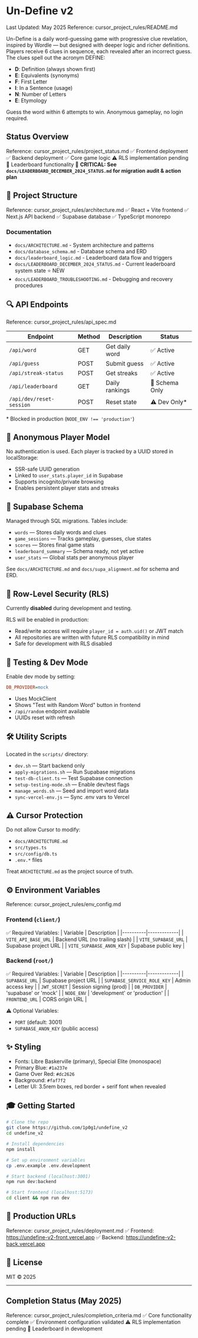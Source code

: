 # Un-Define v2

Last Updated: May 2025
Reference: cursor_project_rules/README.md

Un-Define is a daily word-guessing game with progressive clue revelation, inspired by Wordle — but designed with deeper logic and richer definitions. Players receive 6 clues in sequence, each revealed after an incorrect guess. The clues spell out the acronym DEFINE:

- **D**: Definition (always shown first)
- **E**: Equivalents (synonyms)
- **F**: First Letter
- **I**: In a Sentence (usage)
- **N**: Number of Letters
- **E**: Etymology

Guess the word within 6 attempts to win. Anonymous gameplay, no login required.

## Status Overview
Reference: cursor_project_rules/project_status.md
✅ Frontend deployment
✅ Backend deployment
✅ Core game logic
⚠️ RLS implementation pending
🚧 Leaderboard functionality
🚨 **CRITICAL: See `docs/LEADERBOARD_DECEMBER_2024_STATUS.md` for migration audit & action plan**

## 📁 Project Structure
Reference: cursor_project_rules/architecture.md
✅ React + Vite frontend
✅ Next.js API backend
✅ Supabase database
✅ TypeScript monorepo

### Documentation
- `docs/ARCHITECTURE.md` - System architecture and patterns
- `docs/database_schema.md` - Database schema and ERD
- `docs/leaderboard_logic.md` - Leaderboard data flow and triggers
- `docs/LEADERBOARD_DECEMBER_2024_STATUS.md` - Current leaderboard system state ⭐️ NEW
- `docs/LEADERBOARD_TROUBLESHOOTING.md` - Debugging and recovery procedures

## 🔍 API Endpoints
Reference: cursor_project_rules/api_spec.md

| Endpoint | Method | Description | Status |
|----------|--------|-------------|---------|
| `/api/word` | GET | Get daily word | ✅ Active |
| `/api/guess` | POST | Submit guess | ✅ Active |
| `/api/streak-status` | POST | Get streaks | ✅ Active |
| `/api/leaderboard` | GET | Daily rankings | 🚧 Schema Only |
| `/api/dev/reset-session` | POST | Reset state | ⚠️ Dev Only* |

\* Blocked in production (`NODE_ENV !== 'production'`)

## 🧠 Anonymous Player Model

No authentication is used. Each player is tracked by a UUID stored in localStorage:

- SSR-safe UUID generation
- Linked to `user_stats.player_id` in Supabase
- Supports incognito/private browsing
- Enables persistent player stats and streaks

## 💾 Supabase Schema

Managed through SQL migrations. Tables include:

- `words` — Stores daily words and clues
- `game_sessions` — Tracks gameplay, guesses, clue states
- `scores` — Stores final game stats
- `leaderboard_summary` — Schema ready, not yet active
- `user_stats` — Global stats per anonymous player

See `docs/ARCHITECTURE.md` and `docs/supa_alignment.md` for schema and ERD.

## 🔐 Row-Level Security (RLS)

Currently **disabled** during development and testing.

RLS will be enabled in production:
- Read/write access will require `player_id = auth.uid()` or JWT match
- All repositories are written with future RLS compatibility in mind
- Safe for development with RLS disabled

## 🧪 Testing & Dev Mode

Enable dev mode by setting:

```ini
DB_PROVIDER=mock
```

- Uses MockClient
- Shows "Test with Random Word" button in frontend
- `/api/random` endpoint available
- UUIDs reset with refresh

## 🛠️ Utility Scripts

Located in the `scripts/` directory:

- `dev.sh` — Start backend only
- `apply-migrations.sh` — Run Supabase migrations
- `test-db-client.ts` — Test Supabase connection
- `setup-testing-mode.sh` — Enable dev/test flags
- `manage_words.sh` — Seed and import word data
- `sync-vercel-env.js` — Sync .env vars to Vercel

## ⚠️ Cursor Protection

Do not allow Cursor to modify:

- `docs/ARCHITECTURE.md`
- `src/types.ts`
- `src/config/db.ts`
- `.env.*` files

Treat `ARCHITECTURE.md` as the project source of truth.

## ⚙️ Environment Variables
Reference: cursor_project_rules/env_config.md

### Frontend (`client/`)
✅ Required Variables:
| Variable | Description |
|----------|-------------|
| `VITE_API_BASE_URL` | Backend URL (no trailing slash) |
| `VITE_SUPABASE_URL` | Supabase project URL |
| `VITE_SUPABASE_ANON_KEY` | Supabase public key |

### Backend (`root/`)
✅ Required Variables:
| Variable | Description |
|----------|-------------|
| `SUPABASE_URL` | Supabase project URL |
| `SUPABASE_SERVICE_ROLE_KEY` | Admin access key |
| `JWT_SECRET` | Session signing (prod) |
| `DB_PROVIDER` | 'supabase' or 'mock' |
| `NODE_ENV` | 'development' or 'production' |
| `FRONTEND_URL` | CORS origin URL |

⚠️ Optional Variables:
- `PORT` (default: 3001)
- `SUPABASE_ANON_KEY` (public access)

## ✨ Styling

- Fonts: Libre Baskerville (primary), Special Elite (monospace)
- Primary Blue: `#1a237e`
- Game Over Red: `#dc2626`
- Background: `#faf7f2`
- Letter UI: 3.5rem boxes, red border + serif font when revealed

## 🎓 Getting Started

```bash
# Clone the repo
git clone https://github.com/1p0g1/undefine_v2
cd undefine_v2

# Install dependencies
npm install

# Set up environment variables
cp .env.example .env.development

# Start backend (localhost:3001)
npm run dev:backend

# Start frontend (localhost:5173)
cd client && npm run dev
```

## 🚀 Production URLs
Reference: cursor_project_rules/deployment.md
✅ Frontend: https://undefine-v2-front.vercel.app
✅ Backend: https://undefine-v2-back.vercel.app

## 🧾 License
MIT © 2025

---
## Completion Status (May 2025)
Reference: cursor_project_rules/completion_criteria.md
✅ Core functionality complete
✅ Environment configuration validated
⚠️ RLS implementation pending
🚧 Leaderboard in development
